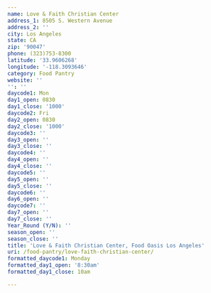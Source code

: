 ```yaml
---
name: Love & Faith Christian Center
address_1: 8505 S. Western Avenue
address_2: ''
city: Los Angeles
state: CA
zip: '90047'
phone: (323)753-8300
latitude: '33.9606268'
longitude: '-118.3093646'
category: Food Pantry
website: ''
'': ''
daycode1: Mon
day1_open: 0830
day1_close: '1000'
daycode2: Fri
day2_open: 0830
day2_close: '1000'
daycode3: ''
day3_open: ''
day3_close: ''
daycode4: ''
day4_open: ''
day4_close: ''
daycode5: ''
day5_open: ''
day5_close: ''
daycode6: ''
day6_open: ''
daycode7: ''
day7_open: ''
day7_close: ''
Year_Round (Y/N): ''
season_open: ''
season_close: ''
title: 'Love & Faith Christian Center, Food Oasis Los Angeles'
uri: /food-pantry/love-faith-christian-center/
formatted_daycode1: Monday
formatted_day1_open: '8:30am'
formatted_day1_close: 10am

---
```

